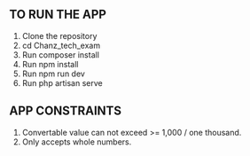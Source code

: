## TO RUN THE APP

1. Clone the repository
2. cd Chanz_tech_exam
3. Run composer install
4. Run npm install
5. Run npm run dev
6. Run php artisan serve

## APP CONSTRAINTS
1. Convertable value can not exceed >= 1,000 / one thousand. 
2. Only accepts whole numbers.
